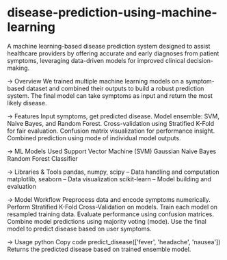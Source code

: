 # disease-prediction-using-machine-learning
A machine learning-based disease prediction system designed to assist healthcare providers by offering accurate and early diagnoses from patient symptoms, leveraging data-driven models for improved clinical decision-making.

-> Overview
We trained multiple machine learning models on a symptom-based dataset and combined their outputs to build a robust prediction system. The final model can take symptoms as input and return the most likely disease.

-> Features
Input symptoms, get predicted disease.
Model ensemble: SVM, Naive Bayes, and Random Forest.
Cross-validation using Stratified K-Fold for fair evaluation.
Confusion matrix visualization for performance insight.
Combined prediction using mode of individual model outputs.

-> ML Models Used
Support Vector Machine (SVM)
Gaussian Naive Bayes
Random Forest Classifier

-> Libraries & Tools
pandas, numpy, scipy – Data handling and computation
matplotlib, seaborn – Data visualization
scikit-learn – Model building and evaluation

-> Model Workflow
Preprocess data and encode symptoms numerically.
Perform Stratified K-Fold Cross-Validation on models.
Train each model on resampled training data.
Evaluate performance using confusion matrices.
Combine model predictions using majority voting (mode).
Use the final model to predict disease based on user symptoms.

-> Usage
python
Copy code
predict_disease(['fever', 'headache', 'nausea'])
Returns the predicted disease based on trained ensemble model.












